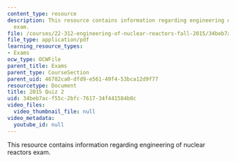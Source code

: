 ```yaml
---
content_type: resource
description: This resource contains information regarding engineering of nuclear reactors
  exam.
file: /courses/22-312-engineering-of-nuclear-reactors-fall-2015/34beb7acf55c2bfc761734f441584b0c_MIT22_312F15_quiz2_2015.pdf
file_type: application/pdf
learning_resource_types:
- Exams
ocw_type: OCWFile
parent_title: Exams
parent_type: CourseSection
parent_uid: 46782ca0-dfd9-e561-49f4-53bca12d9f77
resourcetype: Document
title: 2015 Quiz 2
uid: 34beb7ac-f55c-2bfc-7617-34f441584b0c
video_files:
  video_thumbnail_file: null
video_metadata:
  youtube_id: null
---
```

This resource contains information regarding engineering of nuclear reactors exam.

